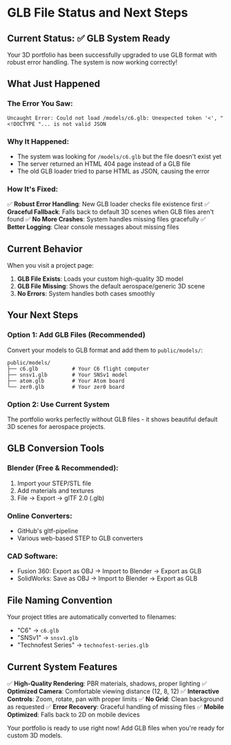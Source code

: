 # GLB File Status and Next Steps

## Current Status: ✅ GLB System Ready

Your 3D portfolio has been successfully upgraded to use GLB format with robust error handling. The system is now working correctly!

## What Just Happened

### The Error You Saw:
```
Uncaught Error: Could not load /models/c6.glb: Unexpected token '<', "<!DOCTYPE "... is not valid JSON
```

### Why It Happened:
- The system was looking for `/models/c6.glb` but the file doesn't exist yet
- The server returned an HTML 404 page instead of a GLB file
- The old GLB loader tried to parse HTML as JSON, causing the error

### How It's Fixed:
✅ **Robust Error Handling**: New GLB loader checks file existence first
✅ **Graceful Fallback**: Falls back to default 3D scenes when GLB files aren't found
✅ **No More Crashes**: System handles missing files gracefully
✅ **Better Logging**: Clear console messages about missing files

## Current Behavior

When you visit a project page:

1. **GLB File Exists**: Loads your custom high-quality 3D model
2. **GLB File Missing**: Shows the default aerospace/generic 3D scene
3. **No Errors**: System handles both cases smoothly

## Your Next Steps

### Option 1: Add GLB Files (Recommended)
Convert your models to GLB format and add them to `public/models/`:
```
public/models/
├── c6.glb           # Your C6 flight computer
├── snsv1.glb        # Your SNSv1 model
├── atom.glb         # Your Atom board
└── zer0.glb         # Your zer0 board
```

### Option 2: Use Current System
The portfolio works perfectly without GLB files - it shows beautiful default 3D scenes for aerospace projects.

## GLB Conversion Tools

### Blender (Free & Recommended):
1. Import your STEP/STL file
2. Add materials and textures
3. File → Export → glTF 2.0 (.glb)

### Online Converters:
- GitHub's gltf-pipeline
- Various web-based STEP to GLB converters

### CAD Software:
- Fusion 360: Export as OBJ → Import to Blender → Export as GLB
- SolidWorks: Save as OBJ → Import to Blender → Export as GLB

## File Naming Convention

Your project titles are automatically converted to filenames:
- "C6" → `c6.glb`
- "SNSv1" → `snsv1.glb`
- "Technofest Series" → `technofest-series.glb`

## Current System Features

✅ **High-Quality Rendering**: PBR materials, shadows, proper lighting
✅ **Optimized Camera**: Comfortable viewing distance (12, 8, 12)
✅ **Interactive Controls**: Zoom, rotate, pan with proper limits
✅ **No Grid**: Clean background as requested
✅ **Error Recovery**: Graceful handling of missing files
✅ **Mobile Optimized**: Falls back to 2D on mobile devices

Your portfolio is ready to use right now! Add GLB files when you're ready for custom 3D models.
